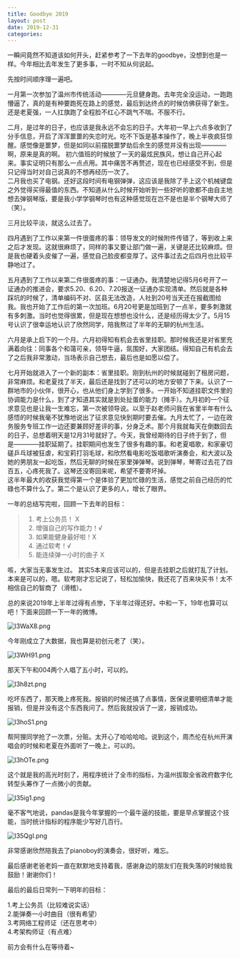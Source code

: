 ```yaml
---
title: Goodbye 2019
layout: post
date: 2019-12-31
categories: 
---
```


一瞬间竟然不知道该如何开头，赶紧参考了一下去年的goodbye，没想到也是一样。今年相比去年发生了更多事，一时不知从何说起。  

先按时间顺序理一遍吧。 

一月第一次参加了温州市传统活动————元旦健身跑。去年完全没运动，一跑跑懵逼了，真的是有种要跑死在路上的感觉，最后到达终点的时候仿佛获得了新生。还是老夏强，一人扛旗跑了全程脸不红心不跳气不喘。不服不行。  

二月，是过年的日子，也应该是我永远不会忘的日子。大年初一早上六点多收到了分手信息，开启了浑浑噩噩的失恋时光。吃不下饭是基本操作了，晚上半夜疯狂惊醒。感觉像是噩梦，但是如同以前摆脱噩梦劫后余生的感觉并没有出现————啊，原来是真的啊。
初六值班的时候放了一天的最炫民族风，想让自己开心起来。事实证明只有那么一点点用。其中痛苦不再赘述，现在也已经感受不到，但是只记得当时对自己说真的不想再经历一次了。  
二月我也买了电钢。还好这段时间有电钢弹弹，这应该是我除了手上这个机械键盘之外觉得买得最值的东西。不知道从什么时候开始听到一些好听的歌都不由自主地想去弹钢琴版，要是我小学学钢琴时也有这种感觉现在岂不是也是半个钢琴大师了（笑）。

三月比较平淡，就这么过去了。

四月遇到了工作以来第一件很蛋疼的事：领导发文的时候附件传错了，等到收上来之后才发现。这就很麻烦了，同样的事又要让部门做一遍，关键是还比较麻烦。但是我也硬着头皮催了一遍，感觉自己脸皮都变厚了。这件事过去之后四月也比较平静地过了。

五月遇到了工作以来第二件很蛋疼的事：一证通办。我清楚地记得5月6号开了一证通办的推进会，要求5.20、6.20、7.20报送一证通办实现清单。然后就是各种踩坑的时候了，清单编码不对、区县无法改造，人社到20号当天还在报截图给我。我也开始了工作后的第一次加班。6月20号更是加班到了一点半，要多刺激就有多刺激。当时也觉得很累，但是现在想想也没什么，还是经历得太少了。5月15号认识了很幸运地认识了欣然同学，陪我熬过了半年的无聊的杭州生活。

六月是承上启下的一个月。六月初得知有机会去省里挂职。那时候我还是对省里充满着向往：同事各个和蔼可亲，领导牛逼，氛围好，大家团结。得知自己有机会去了之后我非常激动，当场表示自己想去，最后也是如愿以偿了。

七月开始就进入了一个新的副本：省里挂职。刚到杭州的时候就碰到了租房问题，非常麻烦。和老夏找了半天，最后还是找到了还可以的地方安顿了下来。认识了一群地市的小伙伴，很开心，也从他们身上学到了很多。一开始不知道挂职文件里的协调能力是什么，到了才知道其实就是到处扯蛋的能力（摊手）。九月初的一个征求意见也是让我一生难忘，第一次被领导说。以至于赵老师问我在省里半年有什么感悟的时候我毫不犹豫地说出了征求意见快到期时要去催。九月太忙了，一边在政务服务专班工作一边还要兼顾好差评的事，分身乏术。那个月我就每天在倒数回去的日子，总想着明天是12月31号就好了。今天，我曾经期待的日子终于到了，但是————挂职延期了。挂职期间也发生了很多有趣的事。和老夏唱歌，和家豪切磋乒乓球被狂虐，和宝莉打羽毛球，和欣然看电影吃饭唱歌听演奏会，和大波以及她的男朋友一起吃饭，然后无聊的时候在家里弹弹琴。说到弹琴，琴寄过去花了四百五，心疼死我了。这琴还没寄回来呢，希望不要寄坏掉。   
这半年最大的收获我觉得第一个是体验了更加忙碌的生活，感觉之前自己经历的忙碌也不算什么了。第二个是认识了更多的人，增长了眼界。

一年的总结写完啦，回顾一下去年的目标：
> 1. 考上公务员！ X
> 2. 增强自己的写作能力！√
> 3. 如果能健身最好啦！X
> 4. 通过软考！√
> 5. 能连续弹一小时的曲子 X

咳，大家当无事发生过。
其实5本来应该可以的，但是去挂职之后就打乱了计划。本来是可以的，嗯。软考刚才忘记说了，轻松加愉快，我还花了百来块买书！太不相信自己的智商了（滑稽）。

总的来说2019年上半年过得有点惨，下半年过得还好。中和一下，19年也算可以吧！下面来回顾一下一年的微博。




![l3WaX8.png](https://s2.ax1x.com/2019/12/31/l3WaX8.png)

今年刚成立了大数据，我也算是初创元老了（笑）。

![l3WH91.png](https://s2.ax1x.com/2019/12/31/l3WH91.png)

那天下午和004两个人唱了五小时，可以的。

![l3h8zt.png](https://s2.ax1x.com/2019/12/31/l3h8zt.png)

吃坏东西了，那天晚上疼死我。报销的时候还搞了点事情，医保说要明细清单才能报销，但是并没有这个东西我问了。然后我就投诉了一波，报销成功。

![l3hoS1.png](https://s2.ax1x.com/2019/12/31/l3hoS1.png)

帮阿狸同学抢了一次票，分赃。太开心了哈哈哈哈。说到这个，周杰伦在杭州开演唱会的时候和老夏在外面听了一晚上，可以的。

![l3hOTe.png](https://s2.ax1x.com/2019/12/31/l3hOTe.png)

这个就是我的高光时刻了，用程序统计了全市的指标，为温州拔取全省政府数字化转型头筹作了一点微小的贡献。

![l35ig1.png](https://s2.ax1x.com/2019/12/31/l35ig1.png)

毫不客气地说，pandas是我今年掌握的一个最牛逼的技能，要是早点掌握这个技能，当时统计指标的程序能少写好几百行。

![l35QgI.png](https://s2.ax1x.com/2019/12/31/l35QgI.png)

非常感谢欣然陪我去了pianoboy的演奏会，很好听，难忘。

最后感谢老爸老妈一直在默默地支持着我，感谢身边的朋友们在我失落的时候给我鼓励！谢谢你们！

最后的最后日常列一下明年的目标： 

1.考上公务员（比较难说实话）   
2.能弹奏一小时曲目（很有希望）   
3.考网络工程师证（还在思考中）   
4.考架构师证（有点难）   

前方会有什么在等待着~